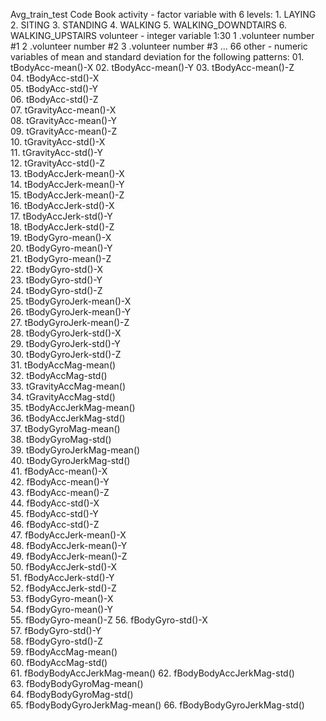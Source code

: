 Avg_train_test Code Book
activity - factor variable with 6 levels: 
            1. LAYING
            2. SITING
            3. STANDING
            4. WALKING
            5. WALKING_DOWNDTAIRS
            6. WALKING_UPSTAIRS
volunteer - integer variable 1:30
            1 .volunteer number #1
            2 .volunteer number #2
            3 .volunteer number #3
            ...
66 other -  numeric variables of mean and standard deviation for the following             patterns:
            01. tBodyAcc-mean()-X 
            02. tBodyAcc-mean()-Y
            03. tBodyAcc-mean()-Z         
            04. tBodyAcc-std()-X           
            05. tBodyAcc-std()-Y           
            06. tBodyAcc-std()-Z          
            07. tGravityAcc-mean()-X       
            08. tGravityAcc-mean()-Y       
            09. tGravityAcc-mean()-Z       
            10. tGravityAcc-std()-X       
            11. tGravityAcc-std()-Y        
            12. tGravityAcc-std()-Z        
            13. tBodyAccJerk-mean()-X      
            14. tBodyAccJerk-mean()-Y      
            15. tBodyAccJerk-mean()-Z      
            16. tBodyAccJerk-std()-X       
            17. tBodyAccJerk-std()-Y       
            18. tBodyAccJerk-std()-Z       
            19. tBodyGyro-mean()-X         
            20. tBodyGyro-mean()-Y         
            21. tBodyGyro-mean()-Z         
            22. tBodyGyro-std()-X          
            23. tBodyGyro-std()-Y          
            24. tBodyGyro-std()-Z          
            25. tBodyGyroJerk-mean()-X     
            26. tBodyGyroJerk-mean()-Y     
            27. tBodyGyroJerk-mean()-Z     
            28. tBodyGyroJerk-std()-X     
            29. tBodyGyroJerk-std()-Y      
            30. tBodyGyroJerk-std()-Z      
            31. tBodyAccMag-mean()         
            32. tBodyAccMag-std()          
            33. tGravityAccMag-mean()     
            34. tGravityAccMag-std()      
            35. tBodyAccJerkMag-mean()    
            36. tBodyAccJerkMag-std()     
            37. tBodyGyroMag-mean()        
            38. tBodyGyroMag-std()         
            39. tBodyGyroJerkMag-mean()    
            40. tBodyGyroJerkMag-std()     
            41. fBodyAcc-mean()-X          
            42. fBodyAcc-mean()-Y          
            43. fBodyAcc-mean()-Z          
            44. fBodyAcc-std()-X          
            45. fBodyAcc-std()-Y           
            46. fBodyAcc-std()-Z           
            47. fBodyAccJerk-mean()-X      
            48. fBodyAccJerk-mean()-Y      
            49. fBodyAccJerk-mean()-Z      
            50. fBodyAccJerk-std()-X       
            51. fBodyAccJerk-std()-Y       
            52. fBodyAccJerk-std()-Z       
            53. fBodyGyro-mean()-X         
            54. fBodyGyro-mean()-Y         
            55. fBodyGyro-mean()-Z
            56. fBodyGyro-std()-X          
            57. fBodyGyro-std()-Y         
            58. fBodyGyro-std()-Z          
            59. fBodyAccMag-mean()        
            60. fBodyAccMag-std()          
            61. fBodyBodyAccJerkMag-mean() 
            62. fBodyBodyAccJerkMag-std()  
            63. fBodyBodyGyroMag-mean()    
            64. fBodyBodyGyroMag-std()     
            65. fBodyBodyGyroJerkMag-mean()
            66. fBodyBodyGyroJerkMag-std() 